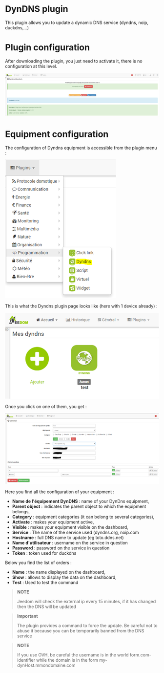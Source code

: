 # DynDNS plugin

This plugin allows you to update a dynamic DNS service (dyndns, noip, duckdns,…)

# Plugin configuration 

After downloading the plugin, you just need to activate it, there is no configuration at this level.

![dyndns](../images/dyndns.PNG)

# Equipment configuration 

The configuration of Dyndns equipment is accessible from the plugin menu :

![dyndns2](../images/dyndns2.PNG)

This is what the Dyndns plugin page looks like (here with 1 device already) :

![dyndns3](../images/dyndns3.PNG)

Once you click on one of them, you get :

![dyndns4](../images/dyndns4.PNG)

Here you find all the configuration of your equipment :

-   **Name de l'équipement DynDNS** : name of your DynDns equipment,
-   **Parent object** : indicates the parent object to which the equipment belongs,
-   **Category** : equipment categories (it can belong to several categories),
-   **Activate** : makes your equipment active,
-   **Visible** : makes your equipment visible on the dashboard,
-   **Service** : The name of the service used (dyndns.org, noip.com
-   **Hostname** : full DNS name to update (eg toto.ddns.net)
-   **Name d'utilisateur** : username on the service in question
-   **Password** : password on the service in question
-   **Token** : token used for duckdns

Below you find the list of orders :

-   **Name** : the name displayed on the dashboard,
-   **Show** : allows to display the data on the dashboard,
-   **Test** : Used to test the command

> **NOTE**
>
> Jeedom will check the external ip every 15 minutes, if it has changed then the DNS will be updated

> **Important**
>
> The plugin provides a command to force the update. Be careful not to abuse it because you can be temporarily banned from the DNS service

> **NOTE**
>
> If you use OVH, be careful the username is in the world form.com-identifier while the domain is in the form my-dynHost.mmondomaine.com
